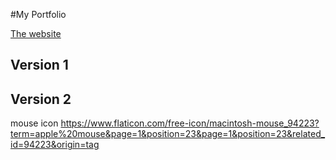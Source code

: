 #My Portfolio

[The website](https://guillaume-gomez.github.io/)

## Version 1


## Version 2


mouse icon https://www.flaticon.com/free-icon/macintosh-mouse_94223?term=apple%20mouse&page=1&position=23&page=1&position=23&related_id=94223&origin=tag